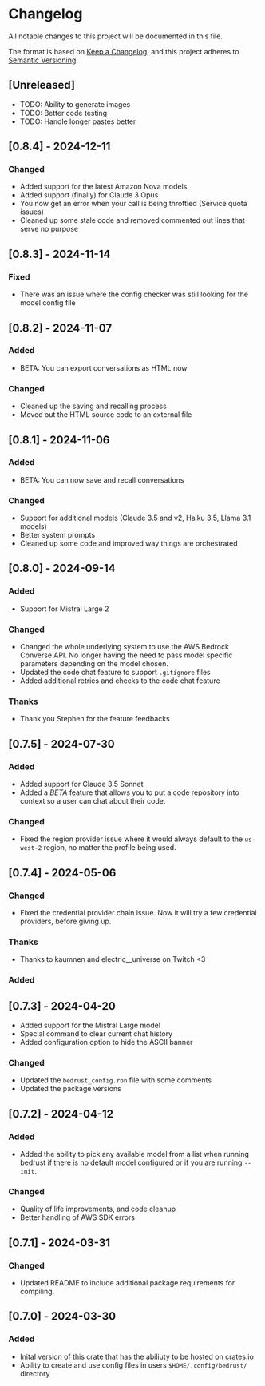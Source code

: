 # Changelog

All notable changes to this project will be documented in this file.

The format is based on [Keep a Changelog](https://keepachangelog.com/en/1.0.0/),
and this project adheres to [Semantic Versioning](https://semver.org/spec/v2.0.0.html).

## [Unreleased]

- TODO: Ability to generate images
- TODO: Better code testing
- TODO: Handle longer pastes better

## [0.8.4] - 2024-12-11

### Changed
- Added support for the latest Amazon Nova models
- Added support (finally) for Claude 3 Opus
- You now get an error when your call is being throttled (Service quota issues)
- Cleaned up some stale code and removed commented out lines that serve no purpose

## [0.8.3] - 2024-11-14

### Fixed
- There was an issue where the config checker was still looking for the model config file

## [0.8.2] - 2024-11-07
### Added
- BETA: You can export conversations as HTML now

### Changed
- Cleaned up the saving and recalling process
- Moved out the HTML source code to an external file

## [0.8.1] - 2024-11-06
### Added
- BETA: You can now save and recall conversations

### Changed
- Support for additional models (Claude 3.5 and v2, Haiku 3.5, Llama 3.1 models)
- Better system prompts
- Cleaned up some code and improved way things are orchestrated

## [0.8.0] - 2024-09-14
### Added
- Support for Mistral Large 2

### Changed
- Changed the whole underlying system to use the AWS Bedrock Converse API. No longer having the need to pass model specific parameters depending on the model chosen.
- Updated the code chat feature to support `.gitignore` files
- Added additional retries and checks to the code chat feature

### Thanks
- Thank you Stephen for the feature feedbacks

## [0.7.5] - 2024-07-30

### Added
- Added support for Claude 3.5 Sonnet
- Added a *BETA* feature that allows you to put a code repository into context so a user can chat about their code.

### Changed
- Fixed the region provider issue where it would always default to the `us-west-2` region, no matter the profile being used.

## [0.7.4] - 2024-05-06
### Changed
- Fixed the credential provider chain issue. Now it will try a few credential providers, before giving up.

### Thanks
- Thanks to kaumnen and electric__universe on Twitch <3 

### Added
## [0.7.3] - 2024-04-20
- Added support for the Mistral Large model
- Special command to clear current chat history
- Added configuration option to hide the ASCII banner

### Changed
- Updated the `bedrust_config.ron` file with some comments
- Updated the package versions

## [0.7.2] - 2024-04-12
### Added
- Added the ability to pick any available model from a list when running bedrust if there is no default model configured or if you are running `--init`.

### Changed
- Quality of life improvements, and code cleanup
- Better handling of AWS SDK errors

## [0.7.1] - 2024-03-31
### Changed
- Updated README to include additional package requirements for compiling.

## [0.7.0] - 2024-03-30
### Added
- Inital version of this crate that has the abiliuty to be hosted on [crates.io](https://crates.io)
- Ability to create and use config files in users `$HOME/.config/bedrust/` directory
